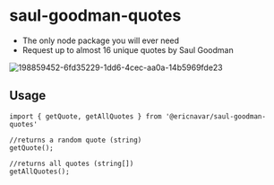 # saul-goodman-quotes

- The only node package you will ever need
- Request up to almost 16 unique quotes by Saul Goodman

![198859452-6fd35229-1dd6-4cec-aa0a-14b5969fde23](https://user-images.githubusercontent.com/32403644/200189330-9f93c3e6-5779-4283-967a-06e7d70b8477.jpeg)

## Usage

```
import { getQuote, getAllQuotes } from '@ericnavar/saul-goodman-quotes'

//returns a random quote (string)
getQuote();

//returns all quotes (string[])
getAllQuotes();

```
